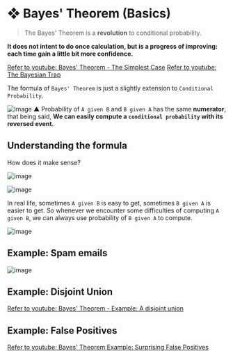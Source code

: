 #  ❖ Bayes' Theorem (Basics)

> The Bayes' Theorem is a **revolution** to conditional probability.

**It does not intent to do once calculation, but is a progress of improving: each time gain a little bit more confidence.**

[Refer to youtube: Bayes' Theorem - The Simplest Case](https://www.youtube.com/watch?v=XQoLVl31ZfQ)
[Refer to youtube: The Bayesian Trap](https://www.youtube.com/watch?v=R13BD8qKeTg)

The formula of `Bayes' Theorem` is just a slightly extension to `Conditional Probability`.

![image](https://user-images.githubusercontent.com/14041622/44068056-d3911d30-9faa-11e8-83ed-8101a607a739.png)
▲ Probability of `A given B` and `B given A` has the same **numerator**, that being said, 
**We can easily compute a `conditional probability` with its reversed event.**


## Understanding the formula

How does it make sense?

![image](https://user-images.githubusercontent.com/14041622/44068156-4924885c-9fab-11e8-9ff5-5c8e795e0747.png)

![image](https://user-images.githubusercontent.com/14041622/44068202-7a04133e-9fab-11e8-81c2-3b4db521890a.png)


In real life, sometimes `A given B` is easy to get, sometimes `B given A` is easier to get.
So whenever we encounter some difficulties of computing `A given B`, we can always use probability of `B given A` to compute.

![image](https://user-images.githubusercontent.com/14041622/44027470-2cd14c9e-9f29-11e8-83d9-2c4031916ef1.png)


## Example: Spam emails

![image](https://user-images.githubusercontent.com/14041622/44027011-8f87a5ba-9f27-11e8-8b64-d7f48647211e.png)


## Example: Disjoint Union
[Refer to youtube: Bayes' Theorem - Example: A disjoint union](https://www.youtube.com/watch?v=k6Dw0on6NtM)


## Example: False Positives
[Refer to youtube: Bayes' Theorem Example: Surprising False Positives](https://www.youtube.com/watch?v=HaYbxQC61pw)


